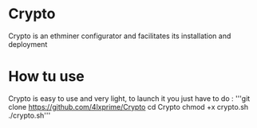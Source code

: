 # Crypto
Crypto is an ethminer configurator and facilitates its installation and deployment 
# How tu use
Crypto is easy to use and very light, to launch it you just have to do : 
'''git clone https://github.com/4lxprime/Crypto
cd Crypto 
chmod +x crypto.sh
./crypto.sh'''

